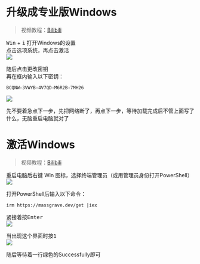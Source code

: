 # 升级成专业版Windows  
> 视频教程：[Bilibili](https://www.bilibili.com/video/BV1tt4y1d7Wg)  

<kbd>Win</kbd> + <kbd>i</kbd> 打开Windows的设置  
点击选项<kbd>系统</kbd>，再点击<kbd>激活</kbd>  
<img src="https://data.electrondz75.sbs/picture/Windows/windows1.png">  

随后点击<kbd>更改密钥</kbd>  
再在框内输入以下密钥：
```
BCQNW-3VWYB-4V7QD-M6R2B-7MH26
```
<img src="https://data.electrondz75.sbs/picture/Windows/windows2.png">  

先不要着急点<kbd>下一步</kbd>，先把网络断了，再点下一步，等待加载完成后不管上面写了什么，无脑重启电脑就对了  

# 激活Windows  
> 视频教程：[Bilibili](https://www.bilibili.com/video/BV1D2421c7t9)  

重启电脑后右键 Win 图标，选择终端管理员（或用管理员身份打开PowerShell）  
<img src="https://data.electrondz75.sbs/picture/Windows/windows3.png">  

打开PowerShell后输入以下命令：  
```
irm https://massgrave.dev/get |iex
```
紧接着按<kbd>Enter</kbd>  
<img src="https://data.electrondz75.sbs/picture/Windows/windows4.png">  

当出现这个界面时按<kbd>1</kbd>  
<img src="https://data.electrondz75.sbs/picture/Windows/windows5.png">  

随后等待着一行绿色的Successfully即可
